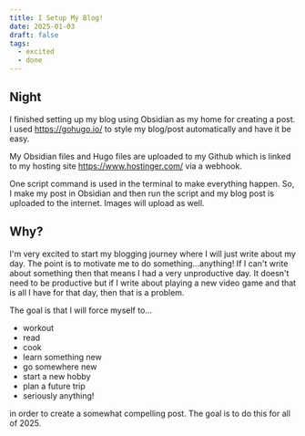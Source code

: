 ```yaml
---
title: I Setup My Blog!
date: 2025-01-03
draft: false
tags:
  - excited
  - done
---
```


## Night


I finished setting up my blog using Obsidian as my home for creating a post. I used https://gohugo.io/ to style my blog/post automatically and have it be easy. 

My Obsidian files and Hugo files are uploaded to my Github which is linked to my hosting site https://www.hostinger.com/ via a webhook.

One script command is used in the terminal to make everything happen. So, I make my post in Obsidian and then run the script and my blog post is uploaded to the internet. Images will upload as well. 

## Why?

I'm very excited to start my blogging journey where I will just write about my day. The point is to motivate me to do something...anything! If I can't write about something then that means I had a very unproductive day. It doesn't need to be productive but if I write about playing a new video game and that is all I have for that day, then that is a problem.

The goal is that I will force myself to...

- workout
- read
- cook
- learn something new
- go somewhere new
- start a new hobby
- plan a future trip
- seriously anything!

in order to create a somewhat compelling post. The goal is to do this for all of 2025. 
